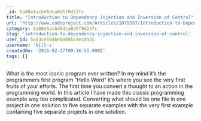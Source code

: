 ```yaml
---
_id: 5a88e1acbd6dca0d5f0d23fc
title: "Introduction to Dependency Injection and Inversion of Control"
url: 'http://www.codeproject.com/Articles/1075597/Introduction-to-Dependency-Injection-and-Inversion'
category: 5a88e1acbd6dca0d5f0d23fc
slug: 'introduction-to-dependency-injection-and-inversion-of-control'
user_id: 5a83ce59d6eb0005c4ecda2c
username: 'bill-s'
createdOn: '2016-02-27T09:16:51.000Z'
tags: []
---
```


What is the most iconic program ever written? In my mind it’s the programmers first program “Hello Word” it’s where you see the very first fruits of your efforts. The first time you convert a thought to an action in the programming world. In this article I have made this classic programming example way too complicated. Converting what should be one file in one project in one solution to five separate examples with the very first example containing five separate projects in one solution.
